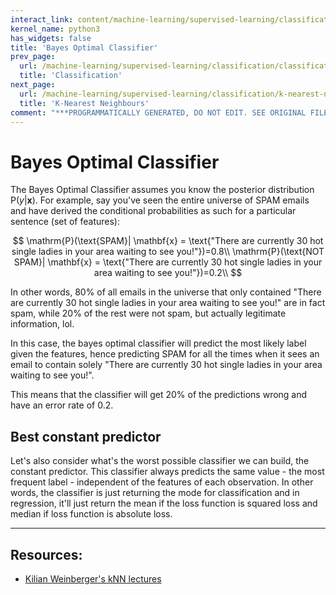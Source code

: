 ```yaml
---
interact_link: content/machine-learning/supervised-learning/classification/bayes-optimal-classifier.ipynb
kernel_name: python3
has_widgets: false
title: 'Bayes Optimal Classifier'
prev_page:
  url: /machine-learning/supervised-learning/classification/classification
  title: 'Classification'
next_page:
  url: /machine-learning/supervised-learning/classification/k-nearest-neighbours
  title: 'K-Nearest Neighbours'
comment: "***PROGRAMMATICALLY GENERATED, DO NOT EDIT. SEE ORIGINAL FILES IN /content***"
---
```



# Bayes Optimal Classifier



The Bayes Optimal Classifier assumes you know the posterior distribution $\mathrm{P}(y|\mathbf{x})$. For example, say you've seen the entire universe of SPAM emails and have derived the conditional probabilities as such for a particular sentence (set of features):

$$
\mathrm{P}(\text{SPAM}| \mathbf{x} = \text{"There are currently 30 hot single ladies in your area waiting to see you!"})=0.8\\
\mathrm{P}(\text{NOT SPAM}| \mathbf{x} = \text{"There are currently 30 hot single ladies in your area waiting to see you!"})=0.2\\
$$

In other words, 80% of all emails in the universe that only contained "There are currently 30 hot single ladies in your area waiting to see you!" are in fact spam, while 20% of the rest were not spam, but actually legitimate information, lol.

In this case, the bayes optimal classifier will predict the most likely label given the features, hence predicting SPAM for all the times when it sees an email to contain solely "There are currently 30 hot single ladies in your area waiting to see you!".

This means that the classifier will get 20% of the predictions wrong and have an error rate of 0.2.



## Best constant predictor

Let's also consider what's the worst possible classifier we can build, the constant predictor. This classifier always predicts the same value - the most frequent label - independent of the features of each observation. In other words, the classifier is just returning the mode for classification and in regression, it'll just return the mean if the loss function is squared loss and median if loss function is absolute loss.



---
## Resources:
- [Kilian Weinberger's kNN lectures](http://www.cs.cornell.edu/courses/cs4780/2018fa/lectures/lecturenote02_kNN.html)


